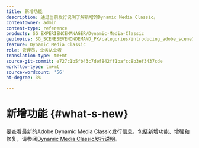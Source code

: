 ```yaml
---
title: 新增功能
description: 通过当前发行说明了解新增的Dynamic Media Classic。
contentOwner: admin
content-type: reference
products: SG_EXPERIENCEMANAGER/Dynamic-Media-Classic
geptopics: SG_SCENESEVENONDEMAND_PK/categories/introducing_adobe_scene7
feature: Dynamic Media Classic
role: 管理员，业务从业者
translation-type: tm+mt
source-git-commit: e727c1b5fb43c7def842ff1bafcc8b3ef3437cde
workflow-type: tm+mt
source-wordcount: '56'
ht-degree: 3%

---
```



# 新增功能 {#what-s-new}

要查看最新的Adobe Dynamic Media Classic发行信息，包括新增功能、增强和修复，请参阅[Dynamic Media Classic发行说明](https://experienceleague.adobe.com/docs/dynamic-media-developer-resources/release-notes/s7rn2017.html)。
